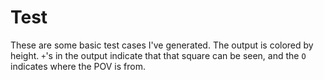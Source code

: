 # Test

These are some basic test cases I've generated. The output is colored by height. 
`+`'s in the output indicate that that square can be seen, and the `O` indicates 
where the POV is from.

